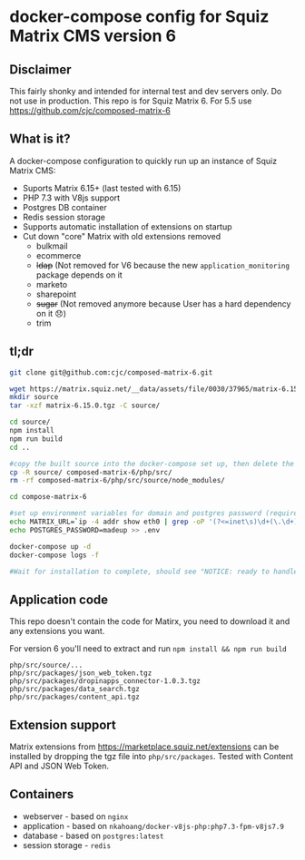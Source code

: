 # docker-compose config for Squiz Matrix CMS version 6

## Disclaimer

This fairly shonky and intended for internal test and dev servers only. Do not use in production. This repo is for Squiz Matrix 6. For 5.5 use https://github.com/cjc/composed-matrix-6

## What is it?

A docker-compose configuration to quickly run up an instance of Squiz Matrix CMS:

* Suports Matrix 6.15+ (last tested with 6.15)
* PHP 7.3 with V8js support
* Postgres DB container
* Redis session storage
* Supports automatic installation of extensions on startup
* Cut down "core" Matrix with old extensions removed
  * bulkmail
  * ecommerce
  * ~~ldap~~ (Not removed for V6 because the new `application_monitoring` package depends on it
  * marketo
  * sharepoint
  * ~~sugar~~ (Not removed anymore because User has a hard dependency on it :disappointed:)
  * trim
 
## tl;dr
 
```bash
git clone git@github.com:cjc/composed-matrix-6.git

wget https://matrix.squiz.net/__data/assets/file/0030/37965/matrix-6.15.0.tgz
mkdir source
tar -xzf matrix-6.15.0.tgz -C source/

cd source/
npm install
npm run build
cd ..

#copy the built source into the docker-compose set up, then delete the node_modules folder before building the images
cp -R source/ composed-matrix-6/php/src/
rm -rf composed-matrix-6/php/src/source/node_modules/

cd compose-matrix-6

#set up environment variables for domain and postgres password (required)
echo MATRIX_URL=`ip -4 addr show eth0 | grep -oP '(?<=inet\s)\d+(\.\d+){3}'` > .env
echo POSTGRES_PASSWORD=madeup >> .env

docker-compose up -d
docker-compose logs -f

#Wait for installation to complete, should see "NOTICE: ready to handle connections"
```

## Application code

This repo doesn't contain the code for Matirx, you need to download it and any extensions you want.

For version 6 you'll need to extract and run `npm install && npm run build`

```
php/src/source/...
php/src/packages/json_web_token.tgz
php/src/packages/dropinapps_connector-1.0.3.tgz
php/src/packages/data_search.tgz
php/src/packages/content_api.tgz
```

## Extension support

Matrix extensions from https://marketplace.squiz.net/extensions can be installed by dropping the tgz file into `php/src/packages`. Tested with Content API and JSON Web Token.

## Containers

* webserver - based on `nginx`
* application - based on `nkahoang/docker-v8js-php:php7.3-fpm-v8js7.9`
* database - based on `postgres:latest`
* session storage - `redis`
